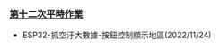### [第十二次平時作業](https://flipclass.stust.edu.tw/course/homework/58930)
- ESP32-抓空汙大數據-按鈕控制顯示地區(2022/11/24)
